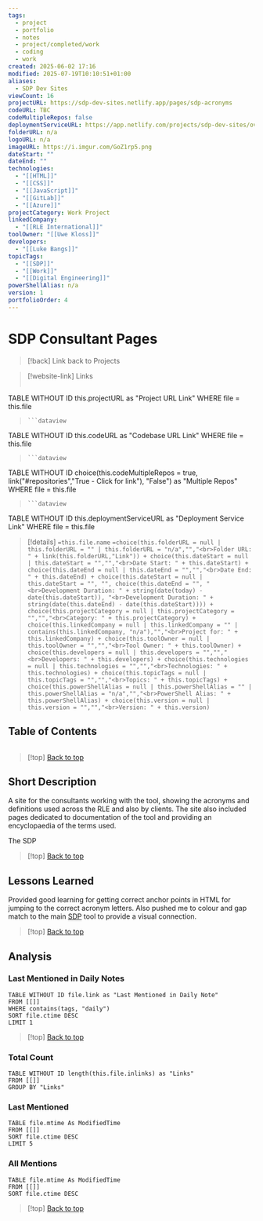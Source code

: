 ```yaml
---
tags:
  - project
  - portfolio
  - notes
  - project/completed/work
  - coding
  - work
created: 2025-06-02 17:16
modified: 2025-07-19T10:10:51+01:00
aliases:
  - SDP Dev Sites
viewCount: 16
projectURL: https://sdp-dev-sites.netlify.app/pages/sdp-acronyms
codeURL: TBC
codeMultipleRepos: false
deploymentServiceURL: https://app.netlify.com/projects/sdp-dev-sites/overview
folderURL: n/a
logoURL: n/a
imageURL: https://i.imgur.com/GoZ1rp5.png
dateStart: ""
dateEnd: ""
technologies:
  - "[[HTML]]"
  - "[[CSS]]"
  - "[[JavaScript]]"
  - "[[GitLab]]"
  - "[[Azure]]"
projectCategory: Work Project
linkedCompany:
  - "[[RLE International]]"
toolOwner: "[[Uwe Kloss]]"
developers:
  - "[[Luke Bangs]]"
topicTags:
  - "[[SDP]]"
  - "[[Work]]"
  - "[[Digital Engineering]]"
powerShellAlias: n/a
version: 1
portfolioOrder: 4
---
```


# SDP Consultant Pages

> [!back] Link back to <span class="theme-link">Projects</span>

>[!website-link] Links
> ```dataview
TABLE WITHOUT ID this.projectURL as "Project URL Link"
WHERE file = this.file
>```
>```dataview
TABLE WITHOUT ID this.codeURL as "Codebase URL Link"
WHERE file = this.file
>```
>```dataview
TABLE WITHOUT ID choice(this.codeMultipleRepos = true, link("#repositories","True - Click for link"), "False") as "Multiple Repos"
WHERE file = this.file
>```
>```dataview
TABLE WITHOUT ID this.deploymentServiceURL as "Deployment Service Link"
WHERE file = this.file

>[!details]  `=this.file.name`
>`=choice(this.folderURL = null | this.folderURL = "" | this.folderURL = "n/a","","<br>Folder URL: " + link(this.folderURL,"Link")) + choice(this.dateStart = null | this.dateStart = "","","<br>Date Start: " + this.dateStart) + choice(this.dateEnd = null | this.dateEnd = "","","<br>Date End: " + this.dateEnd) + choice(this.dateStart = null | this.dateStart = "", "", choice(this.dateEnd = "", "<br>Development Duration: " + string(date(today) - date(this.dateStart)), "<br>Development Duration: " + string(date(this.dateEnd) - date(this.dateStart)))) + choice(this.projectCategory = null | this.projectCategory = "","","<br>Category: " + this.projectCategory) + choice(this.linkedCompany = null | this.linkedCompany = "" | contains(this.linkedCompany, "n/a"),"","<br>Project for: " + this.linkedCompany) + choice(this.toolOwner = null | this.toolOwner = "","","<br>Tool Owner: " + this.toolOwner) + choice(this.developers = null | this.developers = "","","<br>Developers: " + this.developers) + choice(this.technologies = null | this.technologies = "","","<br>Technologies: " + this.technologies) + choice(this.topicTags = null | this.topicTags = "","","<br>Topics: " + this.topicTags) + choice(this.powerShellAlias = null | this.powerShellAlias = "" | this.powerShellAlias = "n/a","","<br>PowerShell Alias: " + this.powerShellAlias) + choice(this.version = null | this.version = "","","<br>Version: " + this.version)`

## Table of Contents

```table-of-contents
```

>[!top] [Back to top](#Table%20of%20Contents)

## Short Description

A site for the consultants working with the tool, showing the acronyms and definitions used across the <span class="theme-link">RLE</span> and also by clients. The site also included pages dedicated to documentation of the tool and providing an encyclopaedia of the terms used.

The <span class="theme-link">SDP</span>

>[!top] [Back to top](#Table%20of%20Contents)

## Lessons Learned

Provided good learning for getting correct anchor points in <span class="theme-link">HTML</span> for jumping to the correct acronym letters. Also pushed me to colour and gap match to the main <a href="/portfolio/projects/SDP" class="theme-link">SDP</a> tool to provide a visual connection.

>[!top] [Back to top](#Table%20of%20Contents)

## Analysis

### Last Mentioned in Daily Notes

```dataview
TABLE WITHOUT ID file.link as "Last Mentioned in Daily Note"
FROM [[]]
WHERE contains(tags, "daily")
SORT file.ctime DESC
LIMIT 1
```

>[!top] [Back to top](#Table%20of%20Contents)

### Total Count

```dataview
TABLE WITHOUT ID length(this.file.inlinks) as "Links"
FROM [[]]
GROUP BY "Links"
```

### Last Mentioned

```dataview
TABLE file.mtime As ModifiedTime
FROM [[]]
SORT file.ctime DESC
LIMIT 5
```

### All Mentions

```dataview
TABLE file.mtime As ModifiedTime
FROM [[]]
SORT file.ctime DESC
```

>[!top] [Back to top](#Table%20of%20Contents)